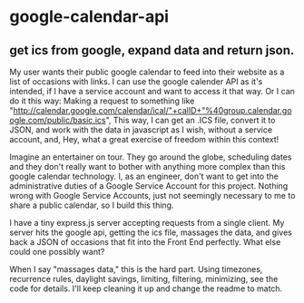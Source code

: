 # google-calendar-api
## get ics from google, expand data and return json.

My user wants their public google calendar to feed into their website as a list of occasions with links.  I can use the google calender API as it's intended, if I have a service account and want to access it that way.  Or I can do it this way:  Making a request to something like "http://calendar.google.com/calendar/ical/"+calID+"%40group.calendar.google.com/public/basic.ics",
This way, I can get an .ICS file, convert it to JSON, and work with the data in javascript as I wish, without a service account, and, Hey, what a great exercise of freedom within this context!

Imagine an entertainer on tour. They go around the globe, scheduling dates and they don't really want to bother with anything more complex than this google calendar technology.  I, as an engineer, don't want to get into the administrative duties of a Google Service Account for this project. Nothing wrong with Google Service Accounts, just not seemingly necessary to me to share a public calendar, so I build this thing.

I have a tiny express.js server accepting requests from a single client.  My server hits the google api, getting the ics file, massages the data, and gives back a JSON of occasions that fit into the Front End perfectly.  What else could one possibly want?

When I say "massages data," this is the hard part.  Using timezones, recurrence rules, daylight savings, limiting, filtering, minimizing, see the code for details.  I'll keep cleaning it up and change the readme to match.





